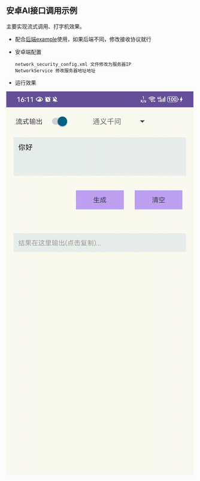 ## 安卓AI接口调用示例

主要实现流式调用、打字机效果。

- 配合[后端example](https://github.com/swxctx/goai/tree/main/example)使用，如果后端不同，修改接收协议就行

- 安卓端配置

	```
	network_security_config.xml 文件修改为服务器IP
	NetworkService 修改服务器地址地址
	```
	
- 运行效果

![](./doc/use.gif)